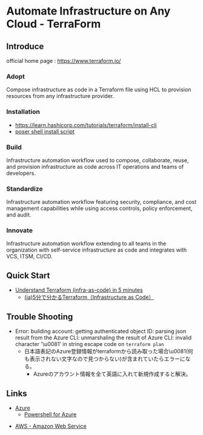 # Automate Infrastructure on Any Cloud - TerraForm

## Introduce

official home page : https://www.terraform.io/

### Adopt
Compose infrastructure as code in a Terraform file using HCL to provision resources from any infrastructure provider.

### Installation
* https://learn.hashicorp.com/tutorials/terraform/install-cli
* [poser shell install script](https://github.com/LowyShin/KnowledgeBase/blob/master/wiki/terraform/terraforminstall.ps1)

### Build
Infrastructure automation workflow used to compose, collaborate, reuse, and provision infrastructure as code across IT operations and teams of developers.

### Standardize
Infrastructure automation workflow featuring security, compliance, and cost management capabilities while using access controls, policy enforcement, and audit.

### Innovate
Infrastructure automation workflow extending to all teams in the organization with self-service infrastructure as code and integrates with VCS, ITSM, CI/CD.

## Quick Start

* [Understand Terraform (infra-as-code) in 5 minutes](https://www.jesuisundev.com/en/understand-terraform-infra-as-code-in-5-minutes/)
  * [(ja)5分で分かるTerraform（Infrastructure as Code）](https://www.lac.co.jp/lacwatch/service/20200903_002270.html)

## Trouble Shooting

-  Error: building account: getting authenticated object ID: parsing json result from the Azure CLI: unmarshaling the result of Azure CLI: invalid character '\u0081' in string escape code on `terraform plan`
    - 日本語表記のAzure登録情報がterraformから読み取った場合\u0081(何も表示されない文字なので見つからない)が含まれていたらエラーになる。
        - Azureのアカウント情報を全て英語に入れて新規作成すると解決。

## Links

* [Azure](https://github.com/LowyShin/KnowledgeBase/blob/master/wiki/azure/README.md)
    - [Powershell for Azure](https://github.com/LowyShin/KnowledgeBase/blob/master/wiki/ps1/ps-azure.md)
- [AWS - Amazon Web Service](https://github.com/LowyShin/KnowledgeBase/tree/master/wiki/AWS)
